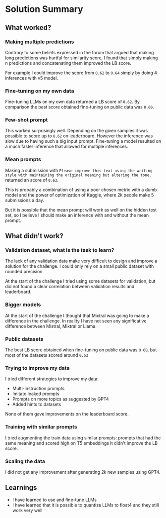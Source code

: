 # Solution Summary
<!---https://www.kaggle.com/wiki/WinningModelDocumentationTemplate --->

## What worked?

### Making multiple predictions

Contrary to some beliefs expressed in the forum that argued that making long predictions was hurtful for similarity score, I found that simply making n predictions and concatenating them improved the LB score.

For example I could improve the score from `0.62` to `0.64` simply by doing 4 inferences with v5 model.

### Fine-tuning on my own data

Fine-tuning LLMs on my own data returned a LB score of `0.62`. By comparison the best score obtained
fine-tuning on public data was `0.60`.

### Few-shot prompt

This worked surprisingly well. Depending on the given samples it was possible to score up to `0.62` on leaderboard. However the inference was slow due to having such a big input prompt. Fine-tuning a model
resulted on a much faster inference that allowed for multiple inferences.

### Mean prompts

Making a submission with `Please improve this text using the writing style with maintaining the original meaning but altering the tone.` returned an score of `0.63`.

This is probably a combination of using a poor chosen metric with a dumb model and the power of optimization
of Kaggle, where 2k people make 5 submissions a day.

But it is possible that the mean prompt will work as well on the hidden test set, so I believe I should
make an inference with and without the mean prompt.

## What didn't work?

### Validation dataset, what is the task to learn?

The lack of any validation data make very difficult to design and improve a solution for the challenge.
I could only rely on a small public dataset with rounded precision.

At the start of the challenge I tried using some datasets for validation, but did not found a clear
correlation between validation results and leaderboard.

### Bigger models

At the start of the challenge I thought that Mixtral was going to make a difference in the challenge.
In reality I have not seen any significative difference between Mistral, Mixtral or Llama.

### Public datasets

The best LB score obtained when fine-tuning on public data was `0.60`, but most of the datasets scored
around `0.53`

### Trying to improve my data

I tried different strategies to improve my data:

- Multi-instruction prompts
- Imitate leaked prompts
- Prompts on more topics as suggested by GPT4
- Added hints to datasets

None of them gave improvements on the leaderboard score.

### Training with similar prompts

I tried augmenting the train data using similar prompts: prompts that had the same meaning and scored high on T5 embeddings
It didn't improve the LB score.

### Scaling the data

I did not get any improvement after generating 2k new samples using GPT4.

## Learnings

- I have learned to use and fine-tune LLMs
- I have learned that it is possible to quantize LLMs to float4 and they still work very well
